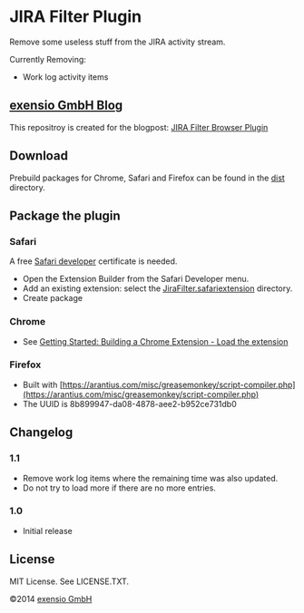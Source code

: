 # JIRA Filter Plugin

Remove some useless stuff from the JIRA activity stream.

Currently Removing:

  * Work log activity items

## [exensio GmbH Blog](https://www.exensio.de/news-medien)

This repositroy is created for the blogpost: [JIRA Filter Browser Plugin](https://www.exensio.de/news-medien/newsreader-blog/jira-filter-browser-plugin)

## Download
Prebuild packages for Chrome, Safari and Firefox can be found in the [dist](dist)
directory.

## Package the plugin

### Safari
A free [Safari developer](https://developer.apple.com/programs/safari/) certificate is needed.

  * Open the Extension Builder from the Safari Developer menu.
  * Add an existing extension: select the [JiraFilter.safariextension](JiraFilter.safariextension) directory.
  * Create package
  
### Chrome
  * See [Getting Started: Building a Chrome Extension - Load the extension](https://developer.chrome.com/extensions/getstarted#unpacked)

### Firefox
  * Built with [https://arantius.com/misc/greasemonkey/script-compiler.php](https://arantius.com/misc/greasemonkey/script-compiler.php)
  * The UUID is 8b899947-da08-4878-aee2-b952ce731db0

## Changelog
### 1.1
  * Remove work log items where the remaining time was also updated.
  * Do not try to load more if there are no more entries.

### 1.0
  * Initial release
  
## License
MIT License. See LICENSE.TXT.

©2014 [exensio GmbH](http://www.exensio.de)
